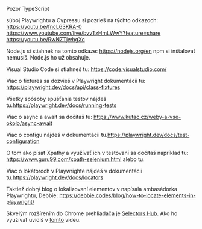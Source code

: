 Pozor TypeScript



súboj Playwrightu a Cypressu si pozrieš na týchto odkazoch:
https://youtu.be/fncL63KRA-0
https://www.youtube.com/live/bvvTzHmLWwY?feature=share
https://youtu.be/RwNZTjwhgXc



Node.js si stiahneš na tomto odkaze: https://nodejs.org/en
npm si inštalovať nemusíš. Node.js ho už obsahuje.

Visual Studio Code si stiahneš tu: https://code.visualstudio.com/






Viac o fixtures sa dozvieš v Playwright dokumentácii tu:
https://playwright.dev/docs/api/class-fixtures

Všetky spôsoby spúšťania testov nájdeš tu.https://playwright.dev/docs/running-tests



Viac o async a await sa dočítaš tu: https://www.kutac.cz/weby-a-vse-okolo/async-await



Viac o configu nájdeš v dokumentácii tu.https://playwright.dev/docs/test-configuration


O tom ako písať Xpathy a využívať ich v testovaní sa dočítaš napríklad tu: https://www.guru99.com/xpath-selenium.html alebo tu.

Viac o lokátoroch v Playwrighte nájdeš v dokumentácii tu.https://playwright.dev/docs/locators

Taktiež dobrý blog o lokalizovaní elementov v napísala ambasádorka Playwrightu, Debbie: https://debbie.codes/blog/how-to-locate-elements-in-playwright/

Skvelým rozšírením do Chrome prehliadača je [Selectors Hub](https://chrome.google.com/webstore/detail/selectorshub/ndgimibanhlabgdgjcpbbndiehljcpfh). Ako ho využívať uvidíš v [tomto](https://youtu.be/-GpTpwOLCUM) videu.


